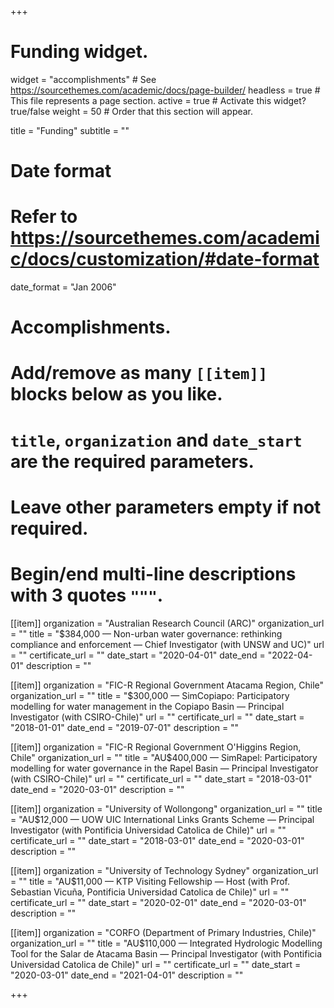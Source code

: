 +++
# Funding widget.
widget = "accomplishments"  # See https://sourcethemes.com/academic/docs/page-builder/
headless = true  # This file represents a page section.
active = true  # Activate this widget? true/false
weight = 50  # Order that this section will appear.

title = "Funding"
subtitle = ""

# Date format
#   Refer to https://sourcethemes.com/academic/docs/customization/#date-format
date_format = "Jan 2006"

# Accomplishments.
#   Add/remove as many `[[item]]` blocks below as you like.
#   `title`, `organization` and `date_start` are the required parameters.
#   Leave other parameters empty if not required.
#   Begin/end multi-line descriptions with 3 quotes `"""`.

[[item]]
  organization = "Australian Research Council (ARC)"
  organization_url = ""
  title = "$384,000 — Non-urban water governance: rethinking compliance and enforcement — Chief Investigator (with UNSW and UC)"
  url = ""
  certificate_url = ""
  date_start = "2020-04-01"
  date_end = "2022-04-01"
  description = ""

[[item]]
  organization = "FIC-R Regional Government Atacama Region, Chile"
  organization_url = ""
  title = "$300,000 — SimCopiapo: Participatory modelling for water management in the Copiapo Basin — Principal Investigator (with CSIRO-Chile)"
  url = ""
  certificate_url = ""
  date_start = "2018-01-01"
  date_end = "2019-07-01"
  description = ""

[[item]]
  organization = "FIC-R Regional Government O'Higgins Region, Chile"
  organization_url = ""
  title = "AU$400,000 — SimRapel: Participatory modelling for water governance in the Rapel Basin — Principal Investigator (with CSIRO-Chile)"
  url = ""
  certificate_url = ""
  date_start = "2018-03-01"
  date_end = "2020-03-01"
  description = ""

[[item]]
  organization = "University of Wollongong"
  organization_url = ""
  title = "AU$12,000 — UOW UIC International Links Grants Scheme — Principal Investigator (with Pontificia Universidad Catolica de Chile)"
  url = ""
  certificate_url = ""
  date_start = "2018-03-01"
  date_end = "2020-03-01"
  description = ""

[[item]]
  organization = "University of Technology Sydney"
  organization_url = ""
  title = "AU$11,000 — KTP Visiting Fellowship — Host (with Prof. Sebastian Vicuña, Pontificia Universidad Catolica de Chile)"
  url = ""
  certificate_url = ""
  date_start = "2020-02-01"
  date_end = "2020-03-01"
  description = ""

[[item]]
  organization = "CORFO (Department of Primary Industries, Chile)"
  organization_url = ""
  title = "AU$110,000 — Integrated Hydrologic Modelling Tool for the Salar de Atacama Basin — Principal Investigator (with Pontificia Universidad Catolica de Chile)"
  url = ""
  certificate_url = ""
  date_start = "2020-03-01"
  date_end = "2021-04-01"
  description = ""

+++
